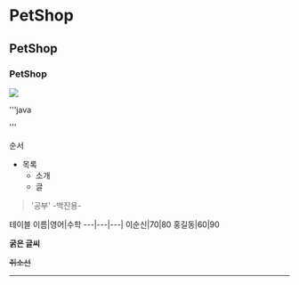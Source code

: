 # PetShop
## PetShop
### PetShop

<img src="https://img.shields.io/badge/TypeScript-3178C6?style=flat&logo=TypeScript&logoColor=white"/>

'''java

'''

순서
* 목록
  * 소개
  * 글
  
> '공부' -백진용-


테이블
이름|영어|수학
---|---|---|
이순신|70|80
홍길동|60|90

**굵은 글씨**

~~취소선~~

---
